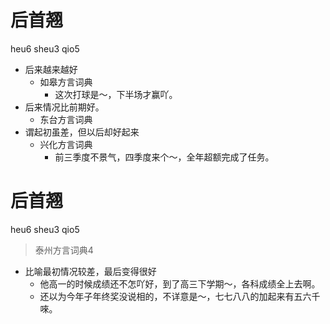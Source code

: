 # 后首翘
heu6 sheu3 qio5
+ 后来越来越好
  * 如皋方言词典
    - 这次打球是～，下半场才赢吖。
+ 后来情况比前期好。
  * 东台方言词典
+ 谓起初虽差，但以后却好起来
  * 兴化方言词典
    - 前三季度不景气，四季度来个～，全年超额完成了任务。

# 后首翘
heu6 sheu3 qio5
> 泰州方言词典4
- 比喻最初情况较差，最后变得很好
  - 他高一的时候成绩还不怎吖好，到了高三下学期～，各科成绩全上去啊。
  - 还以为今年子年终奖没说相的，不详意是～，七七八八的加起来有五六千唻。
